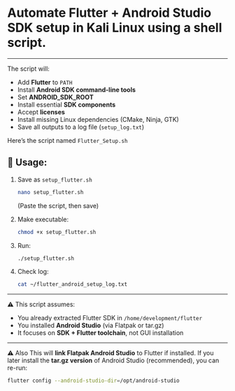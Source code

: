 # Automate **Flutter + Android Studio SDK setup** in Kali Linux using a shell script.
---
The script will:
* Add **Flutter** to `PATH`
* Install **Android SDK command-line tools**
* Set **ANDROID\_SDK\_ROOT**
* Install essential **SDK components**
* Accept **licenses**
* Install missing Linux dependencies (CMake, Ninja, GTK)
* Save all outputs to a log file (`setup_log.txt`)

Here’s the script named `Flutter_Setup.sh`

## 🔧 Usage:

1. Save as `setup_flutter.sh`

   ```bash
   nano setup_flutter.sh
   ```

   (Paste the script, then save)

2. Make executable:

   ```bash
   chmod +x setup_flutter.sh
   ```

3. Run:

   ```bash
   ./setup_flutter.sh
   ```

4. Check log:

   ```bash
   cat ~/flutter_android_setup_log.txt
   ```

---

⚠️ This script assumes:

* You already extracted Flutter SDK in `/home/development/flutter`
* You installed **Android Studio** (via Flatpak or tar.gz)
* It focuses on **SDK + Flutter toolchain**, not GUI installation

---

⚠️ Also This will **link Flatpak Android Studio** to Flutter if installed.
If you later install the **tar.gz version** of Android Studio (recommended), you can re-run:

```bash
flutter config --android-studio-dir=/opt/android-studio
```

